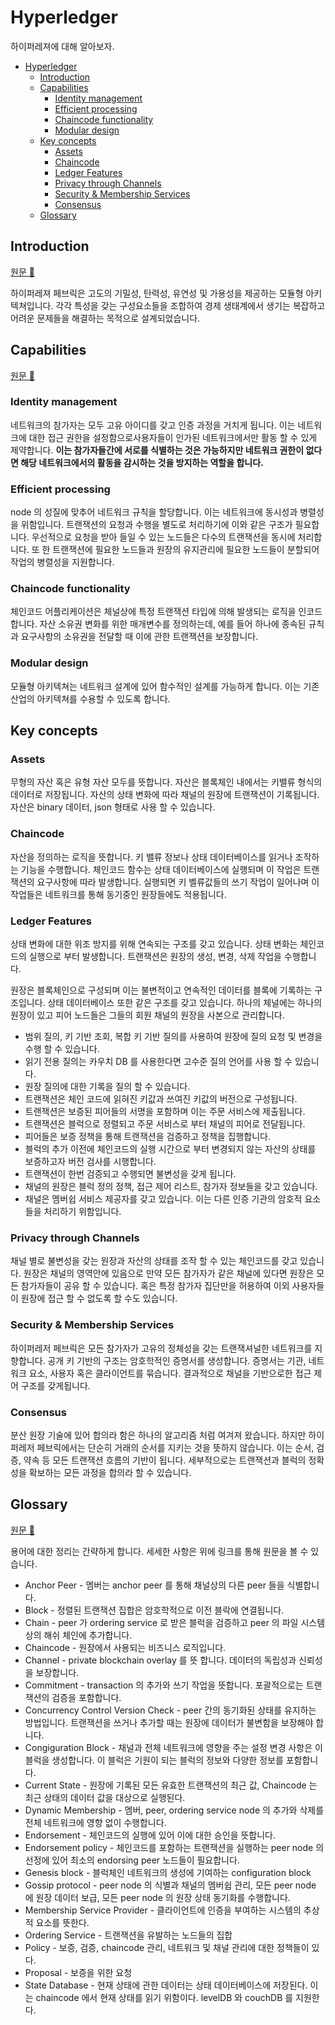 # Hyperledger

하이퍼레져에 대해 알아보자.

- [Hyperledger](#hyperledger)
    - [Introduction](#introduction)
    - [Capabilities](#capabilities)
        - [Identity management](#identity-management)
        - [Efficient processing](#efficient-processing)
        - [Chaincode functionality](#chaincode-functionality)
        - [Modular design](#modular-design)
    - [Key concepts](#key-concepts)
        - [Assets](#assets)
        - [Chaincode](#chaincode)
        - [Ledger Features](#ledger-features)
        - [Privacy through Channels](#privacy-through-channels)
        - [Security & Membership Services](#security-membership-services)
        - [Consensus](#consensus)
    - [Glossary](#glossary)

## Introduction

[원문 🔗](https://hyperledger-fabric.readthedocs.io/en/release-1.0/blockchain.html#introduction)

하이퍼레져 페브릭은 고도의 기밀성, 탄력성, 유연성 및 가용성을 제공하는 모듈형 아키텍쳐입니다.
각각 특성을 갖는 구성요소들을 조합하여 경제 생태계에서 생기는 복잡하고 어려운 문제들을 해결하는 목적으로 설계되었습니다.

## Capabilities

[원문 🔗](https://hyperledger-fabric.readthedocs.io/en/release-1.0/capabilities.html)

### Identity management

네트워크의 참가자는 모두 고유 아이디를 갖고 인증 과정을 거치게 됩니다. 이는 네트워크에 대한 접근 권한을 설정함으로사용자들이 인가된 네트워크에서만 활동 할 수 있게 제약합니다. <b>이는 참가자들간에 서로를 식별하는 것은 가능하지만 네트워크 권한이 없다면 해당 네트워크에서의 활동을 감시하는 것을 방지하는 역할을 합니다.</b>

### Efficient processing

node 의 성질에 맞추어 네트워크 규칙을 할당합니다. 이는 네트워크에 동시성과 병렬성을 위함입니다. 트랜잭션의 요청과 수행을 별도로 처리하기에 이와 같은 구조가 필요합니다.
우선적으로 요청을 받아 들일 수 있는 노드들은 다수의 트랜잭션을 동시에 처리합니다. 또 한 트랜잭션에 필요한 노드들과 원장의 유지관리에 필요한 노드들이 분할되어 작업의 병렬성을 지원합니다.

### Chaincode functionality

체인코드 어플리케이션은 체널상에 특정 트랜잭션 타입에 의해 발생되는 로직을 인코드합니다.
자산 소유권 변화를 위한 매개변수를 정의하는데, 예를 들어 하나에 종속된 규칙과 요구사항의 소유권을 전달할 때 이에 관한 트랜잭션을 보장합니다.

### Modular design

모듈형 아키텍쳐는 네트워크 설계에 있어 함수적인 설계를 가능하게 합니다. 이는 기존 산업의 아키텍쳐를 수용할 수 있도록 합니다.

## Key concepts

### Assets

무형의 자산 혹은 유형 자산 모두를 뜻합니다. 자산은 블록체인 내에서는 키밸류 형식의 데이터로 저장됩니다. 자산의 상태 변화에 따라 채널의 원장에 트랜잭션이 기록됩니다.
자산은 binary 데이터, json 형태로 사용 할 수 있습니다.

### Chaincode

자산을 정의하는 로직을 뜻합니다. 키 밸류 정보나 상태 데이터베이스를 읽거나 조작하는 기능을 수행합니다.
체인코드 함수는 상태 데이터베이스에 실행되며 이 작업은 트랜잭션의 요구사항에 따라 발생합니다.
실행되면 키 벨류값들의 쓰기 작업이 일어나며 이 작업들은 네트워크를 통해 동기중인 원장들에도 적용됩니다.

### Ledger Features

상태 변화에 대한 위조 방지를 위해 연속되는 구조를 갖고 있습니다. 상태 변화는 체인코드의 실행으로 부터 발생합니다.
트랜잭션은 원장의 생성, 변경, 삭제 작업을 수행합니다.

원장은 블록체인으로 구성되며 이는 불변적이고 연속적인 데이터를 블록에 기록하는 구조입니다. 상태 데이터베이스 또한 같은 구조를 갖고 있습니다.
하나의 체널에는 하나의 원장이 있고 피어 노드들은 그들의 회원 채널의 원장을 사본으로 관리합니다.

* 범위 질의, 키 기반 조회, 복합 키 기반 질의를 사용하여 원장에 질의 요청 및 변경을 수행 할 수 있습니다.
* 읽기 전용 질의는 카우치 DB 를 사용한다면 고수준 질의 언어를 사용 할 수 있습니다.
* 원장 질의에 대한 기록을 질의 할 수 있습니다.
* 트랜잭션은 체인 코드에 읽혀진 키값과 쓰여진 키값의 버전으로 구성됩니다.
* 트랜잭션은 보증된 피어들의 서명을 포함하며 이는 주문 서비스에 제출됩니다.
* 트랜잭션은 블럭으로 정렬되고 주문 서비스로 부터 채널의 피어로 전달됩니다.
* 피어들은 보증 정책을 통해 트랜잭션을 검증하고 정책을 집행합니다.
* 블럭의 추가 이전에 체인코드의 실행 시간으로 부터 변경되지 않는 자산의 상태를 보증하고자 버전 검사를 시행합니다.
* 트랜잭션이 한번 검증되고 수행되면 불변성을 갖게 됩니다.
* 채널의 원장은 블럭 정의 정책, 접근 제어 리스트, 참가자 정보들을 갖고 있습니다.
* 채널은 멤버쉽 서비스 제공자를 갖고 있습니다. 이는 다른 인증 기관의 암호적 요소들을 처리하기 위함입니다.

### Privacy through Channels

채널 별로 불변성을 갖는 원장과 자산의 상태를 조작 할 수 있는 체인코드를 갖고 있습니다.
원장은 채널의 영역안에 있음으로 만약 모든 참가자가 같은 채널에 있다면 원장은 모든 참가자들이 공유 할 수 있습니다.
혹은 특정 참가자 집단만을 허용하여 이외 사용자들이 원장에 접근 할 수 없도록 할 수도 있습니다.

### Security & Membership Services

하이퍼레저 페브릭은 모든 참가자가 고유의 정체성을 갖는 트랜잭셔널한 네트워크를 지향합니다.
공개 키 기반의 구조는 암호학적인 증명서를 생성합니다. 증명서는 기관, 네트워크 요소, 사용자 혹은 클라이언트를 묶습니다.
결과적으로 채널을 기반으로한 접근 제어 구조를 갖게됩니다.

### Consensus

분산 원장 기술에 있어 합의라 함은 하나의 알고리즘 처럼 여겨져 왔습니다. 하지만 하이퍼레저 페브릭에서는 단순히 거래의 순서를 지키는 것을 뜻하지 않습니다.
이는 순서, 검증, 약속 등 모든 트랜잭션 흐름의 기반이 됩니다. 세부적으로는 트랜잭션과 블럭의 정확성을 확보하는 모든 과정을 합의라 할 수 있습니다.

## Glossary

[원문 🔗](https://hyperledger-fabric.readthedocs.io/en/release-1.0/glossary.html#glossary)

용어에 대한 정리는 간략하게 합니다. 세세한 사항은 위에 링크를 통해 원문을 볼 수 있습니다.

* Anchor Peer - 멤버는 anchor peer 를 통해 채널상의 다른 peer 들을 식별합니다.
* Block - 정렬된 트랜잭션 집합은 암호학적으로 이전 블락에 연결됩니다.
* Chain - peer 가 ordering service 로 받은 블럭을 검증하고 peer 의 파일 시스템상의 해쉬 체인에 추가합니다.
* Chaincode - 원장에서 사용되는 비즈니스 로직입니다.
* Channel - private blockchain overlay 를 뜻 합니다. 데이터의 독립성과 신뢰성을 보장합니다.
* Commitment - transaction 의 추가와 쓰기 작업을 뜻합니다. 포괄적으로는 트랜잭션의 검증을 포함합니다.
* Concurrency Control Version Check - peer 간의 동기화된 상태를 유지하는 방법입니다. 트랜잭션을 쓰거나 추가할 때는 원장에 데이터가 불변함을 보장해야 합니다.
* Congiguration Block - 채널과 전체 네트워크에 영향을 주는 설정 변경 사항은 이 블럭을 생성합니다. 이 블럭은 기원이 되는 블럭의 정보와 다양한 정보를 포함합니다.
* Current State - 원장에 기록된 모든 유효한 트랜잭션의 최근 값, Chaincode 는 최근 상태의 데이터 값을 대상으로 실행된다.
* Dynamic Membership - 멤버, peer, ordering service node 의 추가와 삭제를 전체 네트워크에 영향 없이 수행합니다.
* Endorsement - 체인코드의 실행에 있어 이에 대한 승인을 뜻합니다.
* Endorsement policy - 체인코드를 포함하는 트랜잭션을 실행하는 peer node 의 선정에 있어 최소의 endorsing peer 노드들이 필요합니다.
* Genesis block - 블럭체인 네트워크의 생성에 기여하는 configuration block
* Gossip protocol - peer node 의 식별과 채널의 멤버쉽 관리, 모든 peer node 에 원장 데이터 보급, 모든 peer node 의 원장 상태 동기화를 수행합니다.
* Membership Service Provider - 클라이언트에 인증을 부여하는 시스템의 추상적 요소를 뜻한다.
* Ordering Service - 트랜잭션을 유발하는 노드들의 집합
* Policy - 보증, 검증, chaincode 관리, 네트워크 및 채널 관리에 대한 정책들이 있다.
* Proposal - 보증을 위한 요청
* State Database - 현재 상태에 관한 데이터는 상태 데이터베이스에 저장된다. 이는 chaincode 에서 현재 상태를 읽기 위함이다. levelDB 와 couchDB 를 지원한다.
